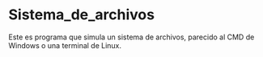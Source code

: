 # Sistema_de_archivos
Este es programa que simula un sistema de archivos, parecido al CMD de Windows o una terminal de Linux.
